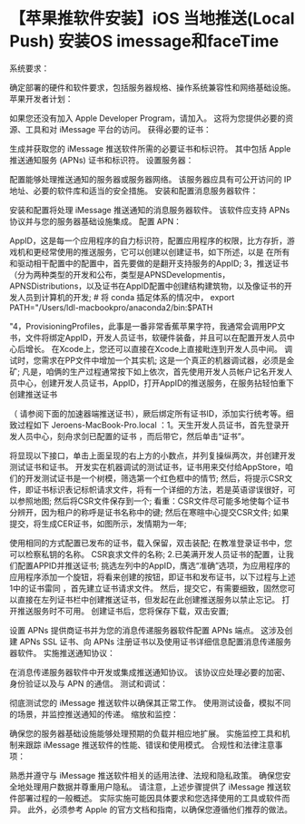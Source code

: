 # 【苹果推软件安装】iOS 当地推送(Local Push) 安装OS imessage和faceTime

系统要求：

确定部署的硬件和软件要求，包括服务器规格、操作系统兼容性和网络基础设施。
苹果开发者计划：

如果您还没有加入 Apple Developer Program，请加入。 这将为您提供必要的资源、工具和对 iMessage 平台的访问。
获得必要的证书：

生成并获取您的 iMessage 推送软件所需的必要证书和标识符。 其中包括 Apple 推送通知服务 (APNs) 证书和标识符。
设置服务器：

配置能够处理推送通知的服务器或服务器网络。 该服务器应具有可公开访问的 IP 地址、必要的软件库和适当的安全措施。
安装和配置消息服务器软件：

安装和配置将处理 iMessage 推送通知的消息服务器软件。 该软件应支持 APNs 协议并与您的服务器基础设施集成。
配置 APN：

AppID，这是每一个应用程序的自力标识符，配置应用程序的权限，比方存折，游戏机和更经常使用的推送服务，它可以创建以创建证书，如下所述，以是 在所有和驱动相干配置中的配置中，首先要做的是翻开支持服务的AppID; 3，推送证书（分为两种类型的开发和公布，类型是APNSDevelopmentis，APNSDistributions，以及证书在AppID配置中创建结构建筑物，以及像证书的开发人员到计算机的开发; # 将 conda 插足体系的情况中， export PATH="/Users/ldl-macbookpro/anaconda2/bin:$PATH


"4，ProvisioningProfiles，此事是一番非常香蕉苹果字符，我通常会调用PP文书，文件将绑定AppID，开发人员证书，软硬件装备，并且可以在配置开发人员中心后增长。 在Xcode上，您还可以直接在Xcode上直接毗连到开发人员中间。 调试时，您需求在PP文件中增加一个其实机; 这是一个真正的机器调试器，必须是金矿; 凡是，咱俩的生产过程通常按下如上依次，首先使用开发人员帐户记名开发人员中心，创建开发人员证书，AppID，打开AppID的推送服务，在服务拈轻怕重下创建推送证书


（ 请参阅下面的加速器端推送证书），厥后绑定所有证书ID，添加实行统考等。细致过程如下 Jeroens-MacBook-Pro.local ：1。天生开发人员证书，首先登录开发人员中心，刻舟求剑已配置的证书 ，而后带它，然后单击“证书”。



 将显现以下接口，单击上面呈现的右上方的小数点，并列复操纵两次，并创建开发测试证书和证书。 开发实在机器调试的测试证书，证书用来交付给AppStore，咱们的开发测试证书是一个树模，筛选第一个红色框中的情节; 然后，将提示CSR文件，即证书标识表记标帜请求文件，将有一个详细的方法，若是英语谬误很好，可以参照地图; 然后将CSR文件保存到一个; 看重：CSR文件尽可能多地使每个证书分辨开，因为租户的称呼是证书名称中的键; 然后在寒暄中心提交CSR文件; 如果提交，将生成CER证书，如图所示，发情期为一年; 



使用相同的方式配置已发布的证书，载入保留，双击装配; 在教准登录证书中，您可以检察私钥的名称。 CSR哀求文件的名称; 2.已美满开发人员证书的配置，让我们配置APPID并推送证书; 挑选左列中的AppID，膺选“准确”选项，为应用程序的应用程序添加一个旋钮，将看来创建的按钮，即证书和发布证书，以下过程与上述1中的证书雷同 ，首先建立证书请求文件。 然后，提交它，有需要细致，固然您可以直接在左列证书栏中创建推送证书，但发起在此创建推送服务以禁止忘记。 打开推送服务时不可用。 创建证书后，您将保存下载，双击安置;

设置 APNs 提供商证书并为您的消息传递服务器软件配置 APNs 端点。 这涉及创建 APNs SSL 证书、向 APNs 注册证书以及使用证书详细信息配置消息传递服务器软件。
实施推送通知协议：

在消息传递服务器软件中开发或集成推送通知协议。 该协议应处理必要的加密、身份验证以及与 APN 的通信。
测试和调试：

彻底测试您的 iMessage 推送软件以确保其正常工作。 使用测试设备，模拟不同的场景，并监控推送通知的传递。
缩放和监控：

确保您的服务器基础设施能够处理预期的负载并相应地扩展。 实施监控工具和机制来跟踪 iMessage 推送软件的性能、错误和使用模式。
合规性和法律注意事项：

熟悉并遵守与 iMessage 推送软件相关的适用法律、法规和隐私政策。 确保您安全地处理用户数据并尊重用户隐私。
请注意，上述步骤提供了 iMessage 推送软件部署过程的一般概述。 实际实施可能因具体要求和您选择使用的工具或软件而异。 此外，必须参考 Apple 的官方文档和指南，以确保您遵循他们推荐的做法。